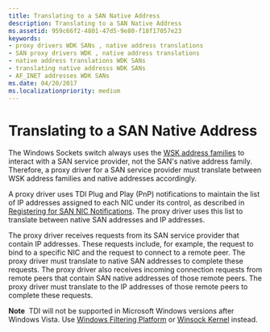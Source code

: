 ```yaml
---
title: Translating to a SAN Native Address
description: Translating to a SAN Native Address
ms.assetid: 959c66f2-4801-47d5-9e80-f18f17057e23
keywords:
- proxy drivers WDK SANs , native address translations
- SAN proxy drivers WDK , native address translations
- native address translations WDK SANs
- translating native addresss WDK SANs
- AF_INET addresses WDK SANs
ms.date: 04/20/2017
ms.localizationpriority: medium
---
```


# Translating to a SAN Native Address





The Windows Sockets switch always uses the [WSK address families](https://msdn.microsoft.com/library/windows/hardware/ff571151) to interact with a SAN service provider, not the SAN's native address family. Therefore, a proxy driver for a SAN service provider must translate between WSK address families and native addresses accordingly.

A proxy driver uses TDI Plug and Play (PnP) notifications to maintain the list of IP addresses assigned to each NIC under its control, as described in [Registering for SAN NIC Notifications](registering-for-san-nic-notifications.md). The proxy driver uses this list to translate between native SAN addresses and IP addresses.

The proxy driver receives requests from its SAN service provider that contain IP addresses. These requests include, for example, the request to bind to a specific NIC and the request to connect to a remote peer. The proxy driver must translate to native SAN addresses to complete these requests. The proxy driver also receives incoming connection requests from remote peers that contain SAN native addresses of those remote peers. The proxy driver must translate to the IP addresses of those remote peers to complete these requests.

**Note**  TDI will not be supported in Microsoft Windows versions after Windows Vista. Use [Windows Filtering Platform](https://msdn.microsoft.com/library/windows/hardware/ff571067) or [Winsock Kernel](https://msdn.microsoft.com/library/windows/hardware/ff571083) instead.

 

 

 





